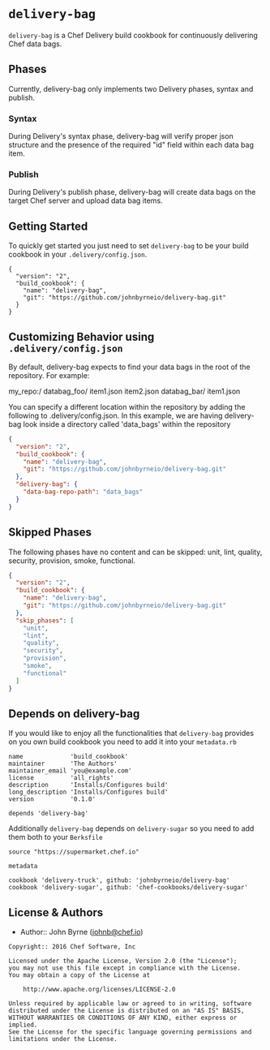 # `delivery-bag`
`delivery-bag` is a Chef Delivery build cookbook for continuously delivering Chef data bags.

## Phases
Currently, delivery-bag only implements two Delivery phases, syntax and publish.

### Syntax
During Delivery's syntax phase, delivery-bag will verify proper json structure and the presence of the required "id" field within each data bag item.

### Publish
During Delivery's publish phase, delivery-bag will create data bags on the target Chef server and upload data bag items.

## Getting Started

To quickly get started you just need to set `delivery-bag` to
be your build cookbook in your `.delivery/config.json`.

```
{
  "version": "2",
  "build_cookbook": {
    "name": "delivery-bag",
    "git": "https://github.com/johnbyrneio/delivery-bag.git"
  }
}
```

## Customizing Behavior using `.delivery/config.json`
By default, delivery-bag expects to find your data bags in the root of the repository. For example:

my_repo:/
	databag_foo/
		item1.json
		item2.json
	databag_bar/
		item1.json

You can specify a different location within the repository by adding the following to .delivery/config.json. In this example, we are having delivery-bag look inside a directory called 'data_bags' within the repository

```json
{
  "version": "2",
  "build_cookbook": {
    "name": "delivery-bag",
    "git": "https://github.com/johnbyrneio/delivery-bag.git"
  },
  "delivery-bag": {
    "data-bag-repo-path": "data_bags"
  }
}
```

## Skipped Phases
The following phases have no content and can be skipped: unit, lint, quality, security, provision, smoke, functional.

```json
{
  "version": "2",
  "build_cookbook": {
    "name": "delivery-bag",
    "git": "https://github.com/johnbyrneio/delivery-bag.git"
  },
  "skip_phases": [
    "unit",
    "lint",
    "quality",
    "security",
    "provision",
    "smoke",
    "functional"
  ]
}
```

## Depends on delivery-bag
If you would like to enjoy all the functionalities that `delivery-bag` provides
on you own build cookbook you need to add it into your `metadata.rb`

```
name             'build_cookbook'
maintainer       'The Authors'
maintainer_email 'you@example.com'
license          'all_rights'
description      'Installs/Configures build'
long_description 'Installs/Configures build'
version          '0.1.0'

depends 'delivery-bag'

```

Additionally `delivery-bag` depends on `delivery-sugar` so you need to add
them both to your `Berksfile`

```
source "https://supermarket.chef.io"

metadata

cookbook 'delivery-truck', github: 'johnbyrneio/delivery-bag'
cookbook 'delivery-sugar', github: 'chef-cookbooks/delivery-sugar'

```

## License & Authors
- Author:: John Byrne (<johnb@chef.io>)

```text
Copyright:: 2016 Chef Software, Inc

Licensed under the Apache License, Version 2.0 (the "License");
you may not use this file except in compliance with the License.
You may obtain a copy of the License at

    http://www.apache.org/licenses/LICENSE-2.0

Unless required by applicable law or agreed to in writing, software
distributed under the License is distributed on an "AS IS" BASIS,
WITHOUT WARRANTIES OR CONDITIONS OF ANY KIND, either express or implied.
See the License for the specific language governing permissions and
limitations under the License.
```
